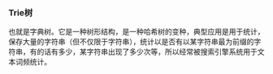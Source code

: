 ### Trie树 ###
也就是字典树。它是一种树形结构，是一种哈希树的变种，典型应用是用于统计，保存大量的字符串（但不仅限于字符串），统计以是否有以某字符串最为前缀的字符串，有的话有多少，某字符串出现了多少次等，所以经常被搜索引擎系统用于文本词频统计。